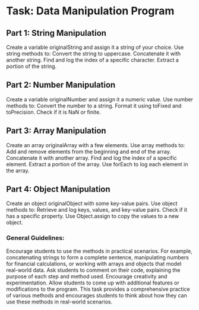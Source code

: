 # Task: Data Manipulation Program

## Part 1: String Manipulation

Create a variable originalString and assign it a string of your choice.
Use string methods to:
Convert the string to uppercase.
Concatenate it with another string.
Find and log the index of a specific character.
Extract a portion of the string.

## Part 2: Number Manipulation

Create a variable originalNumber and assign it a numeric value.
Use number methods to:
Convert the number to a string.
Format it using toFixed and toPrecision.
Check if it is NaN or finite.

## Part 3: Array Manipulation

Create an array originalArray with a few elements.
Use array methods to:
Add and remove elements from the beginning and end of the array.
Concatenate it with another array.
Find and log the index of a specific element.
Extract a portion of the array.
Use forEach to log each element in the array.

## Part 4: Object Manipulation

Create an object originalObject with some key-value pairs.
Use object methods to:
Retrieve and log keys, values, and key-value pairs.
Check if it has a specific property.
Use Object.assign to copy the values to a new object.

### General Guidelines:

Encourage students to use the methods in practical scenarios. For example, concatenating strings to form a complete sentence, manipulating numbers for financial calculations, or working with arrays and objects that model real-world data.
Ask students to comment on their code, explaining the purpose of each step and method used.
Encourage creativity and experimentation. Allow students to come up with additional features or modifications to the program.
This task provides a comprehensive practice of various methods and encourages students to think about how they can use these methods in real-world scenarios.
